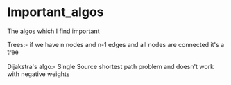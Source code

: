 # Important_algos
The algos which I find important

Trees:-
if we have n nodes and n-1 edges and all nodes are connected it's a tree<br />
<br/>
Dijakstra's algo:- Single Source shortest path problem and doesn't work with negative weights
